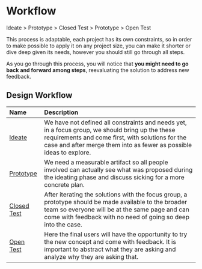 # Workflow

Ideate &gt; Prototype &gt; Closed Test &gt; Prototype &gt; Open Test 

This process is adaptable, each project has its own constraints, so in order to make possible to apply it on any project size, you can make it shorter or dive deep given its needs, however you should still go through all steps.

As you go through this process, you will notice that **you might need to go back and forward among steps**, reevaluating the solution to address new feedback.

## Design Workflow

| Name | Description |
| :--- | :--- |
| [Ideate](https://www.notion.so/Ideate-40b73cab6c1348b99ae9f0ce66e0d14b) | We have not defined all constraints and needs yet, in a focus group, we should bring up the these requirements and come first, with solutions for the case and after merge them into as fewer as possible ideas to explore. |
| [Prototype](https://www.notion.so/Prototype-dd4b6efceb3b49f780dabc7de9074c15) | We need a measurable artifact so all people involved can actually see what was proposed during the ideating phase and discuss sicking for a more concrete plan. |
| [Closed Test](https://www.notion.so/Closed-Test-065b387f8085459dbc3aea915782d8e3) | After iterating the solutions with the focus group, a prototype should be made available to the broader team so everyone will be at the same page and can come with feedback with no need of going so deep into the case. |
| [Open Test](https://www.notion.so/Open-Test-7f686c5cb2294a02b979efaba9439d46) | Here the final users will have the opportunity to try the new concept and come with feedback. It is important to abstract what they are asking and analyze why they are asking that. |

